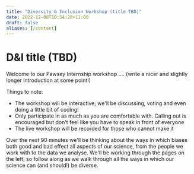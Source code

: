 ```yaml
---
title: "Diversity & Inclusion Workshop (title TBD)"
date: 2022-12-08T10:54:28+11:00
draft: false
aliases: [/content]
---
```


# D&I title (TBD)

Welcome to our Pawsey Internship workshop .... (write a nicer and slightly longer introduction at some point!)

Things to note:
* The workshop will be interactive; we'll be discussing, voting and even doing a little bit of coding!
* Only participate in as much as you are comfortable with. Calling out is encouraged but don't feel like you have to speak in front of everyone
* The live workshop will be recorded for those who cannot make it


Over the next 90 minutes we'll be thinking about the ways in which biases both good and bad effect all aspects of our science,
from the people we work with to the data we analyse. We'll be working through the pages on the left, so follow along as we 
walk through all the ways in which our science can (and should!) be diverse.